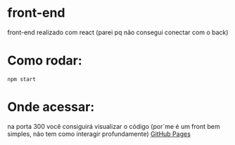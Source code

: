 # front-end
front-end realizado com react (parei pq não consegui conectar com o back)

# Como rodar:
```react
npm start
```
# Onde acessar:

na porta 300 você consiguirá visualizar o código (por´me é um front bem simples, não tem como interagir profundamente)
[GitHub Pages](https://pages.github.com/)
